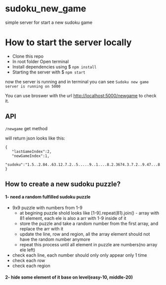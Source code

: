 # sudoku_new_game
simple server for start a new sudoku game

# How to start the server locally

- Clone this repo
- In root folder Open terminal
- Install dependencies using $ `npm install`
- Starting the server with $ `npm start`

now the server is running and in terminal you can see `Sudoku new game server is running on 5000`

You can use broswer with the url [http://localhost:5000/newgame](http://localhost:5000/newgame) to check it.

## API

`/newgame` get method

  will return json looks like this:
  ```
  {
     "lastGameIndex":2,
     "newGameIndex":1,
     "sudoku":"1.5..2.84..63.12.7.2..5.....9..1....8.2.3674.3.7.2..9.47...8..1..16....926914.37."
  }
  ```

  ## How to create a new sudoku puzzle?

  #### 1- need a random fulfilled sudoku puzzle
  - 9x9 puzzle with numbers from 1-9
     - at begining puzzle shold looks like [1-9].repeat(81).join() - array with 81 element, each ele is also a arr with 1-9 inside of it
     - store the puzzle and take a random number from the first array, and replace the arr with it
     - update the line, row and region, all the array element should not have the random number anymore
     - repeat this process until all element in puzzle are numbers(no array ele left)
  - check each line, each number should only only appear only 1 time
  - check each row
  - check each region
   
  #### 2- hide some element of it base on level(easy-10, middle-20)
